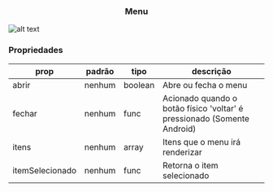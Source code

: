 <h3 align="center">Menu</h3> 

![alt text](https://media.giphy.com/media/3ov9jGf5G6hC4rsIx2/giphy.gif)

### Propriedades 
| prop | padrão | tipo | descrição |
| ---- | ---- | ----| ---- |
| abrir | nenhum | boolean | Abre ou fecha o menu |
| fechar |nenhum | func | Acionado quando o botão físico 'voltar' é pressionado (Somente Android) |
| itens | nenhum | array | Itens que o menu irá renderizar |
| itemSelecionado | nenhum | func | Retorna o item selecionado |